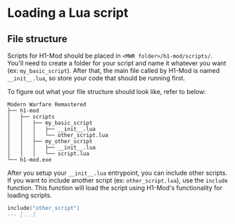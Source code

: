 # Loading a Lua script

## File structure

Scripts for H1-Mod should be placed in `<MWR folder>/h1-mod/scripts/`. You'll need to create a folder for your script and name it whatever you want (ex: `my_basic_script`). After that, the main file called by H1-Mod is named `__init__.lua`, so store your code that should be running first.

To figure out what your file structure should look like, refer to below:
```
Modern Warfare Remastered
├── h1-mod
│   ├── scripts
│   │   ├── my_basic_script
│   │   │   ├── __init__.lua
│   │   │   └── other_script.lua
│   │   ├── my_other_script
│   │   │   ├── __init__.lua
│   │   │   └── script.lua
└── h1-mod.exe
```

After you setup your `__init__.lua` entrypoint, you can include other scripts. If you want to include another script (ex: `other_script.lua`), use the `include` function. This function will load the script using H1-Mod's functionality for loading scripts.
```lua
include("other_script")
--- [...]
```
